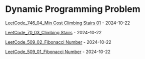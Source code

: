# Dynamic Programming Problem
[LeetCode_746_04_Min Cost Climbing Stairs 01](https://github.com/EdwardShiung/LeetCode/blob/main/Top_Interview/DynamicProgramming/03_746_Min_Cost_Climbing_Stairs/03_746_Min_Cost_Climbing_Stairs_01.cpp) - 2024-10-22

[LeetCode_70_03_Climbing Stairs](https://github.com/EdwardShiung/LeetCode/blob/main/Top_Interview/DynamicProgramming/02_70_Climbing_Stairs/02_70_Climbing_Stairs_01.cpp) - 2024-10-22

[LeetCode_509_02_Fibonacci Number](https://github.com/EdwardShiung/LeetCode/blob/main/Top_Interview/DynamicProgramming/01_509_Fibonacci_Number_02.cpp) - 2024-10-22

[LeetCode_509_01_Fibonacci Number](https://github.com/EdwardShiung/LeetCode/blob/main/Top_Interview/DynamicProgramming/01_509_Fibonacci_Number_01.cpp) - 2024-10-22
